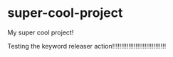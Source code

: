 # super-cool-project
My super cool project!

Testing the keyword releaser action!!!!!!!!!!!!!!!!!!!!!!!!!!!!!!


